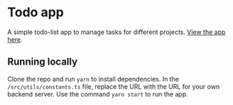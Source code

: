 # Todo app
A simple todo-list app to manage tasks for different projects. [View the app here](https://melissa-todo-projects.netlify.app/).

## Running locally
Clone the repo and run `yarn` to install dependencies.
In the `/src/utils/constants.ts` file, replace the URL with the URL for your own backend server.
Use the command `yarn start` to run the app.